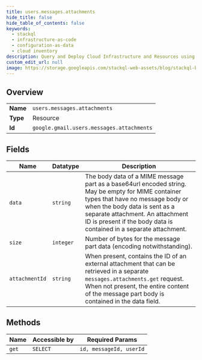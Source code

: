 ```yaml
---
title: users.messages.attachments
hide_title: false
hide_table_of_contents: false
keywords:
  - stackql
  - infrastructure-as-code
  - configuration-as-data
  - cloud inventory
description: Query and Deploy Cloud Infrastructure and Resources using SQL
custom_edit_url: null
image: https://storage.googleapis.com/stackql-web-assets/blog/stackql-blog-post-featured-image.png
---
```

  
    

## Overview
<table><tbody>
<tr><td><b>Name</b></td><td><code>users.messages.attachments</code></td></tr>
<tr><td><b>Type</b></td><td>Resource</td></tr>
<tr><td><b>Id</b></td><td><code>google.gmail.users.messages.attachments</code></td></tr>
</tbody></table>

## Fields
| Name | Datatype | Description |
| ---- | -------- | ----------- |
| `data` | `string` | The body data of a MIME message part as a base64url encoded string. May be empty for MIME container types that have no message body or when the body data is sent as a separate attachment. An attachment ID is present if the body data is contained in a separate attachment. |
| `size` | `integer` | Number of bytes for the message part data (encoding notwithstanding). |
| `attachmentId` | `string` | When present, contains the ID of an external attachment that can be retrieved in a separate `messages.attachments.get` request. When not present, the entire content of the message part body is contained in the data field. |
## Methods
| Name | Accessible by | Required Params |
| ---- | ------------- | --------------- |
| `get` | `SELECT` | `id, messageId, userId` |
